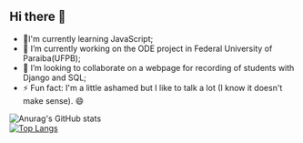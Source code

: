 ## Hi there 👋

- 🌱I'm currently learning JavaScript;
- 🔭 I’m currently working on the ODE project in Federal University of Paraiba(UFPB);
- 👯 I’m looking to collaborate on a webpage for recording of students with Django and SQL;
- ⚡ Fun fact: I'm a little ashamed but I like to talk a lot (I know it doesn't make sense). 😄

<hr style="float:left;">

![Anurag's GitHub stats](https://github-readme-stats.vercel.app/api?username=joaoguilhermeS&show_icons=true&theme=radical)  
[![Top Langs](https://github-readme-stats.vercel.app/api/top-langs/?username=joaoguilhermeS&layout=compact)](https://github.com/joaoguilhermeS/github)

<div display="flex" justify-content = "center">

<!--
**joaoguilhermeS/joaoguilhermeS** is a ✨ _special_ ✨ repository because its `README.md` (this file) appears on your GitHub profile.

Here are some ideas to get you started:

- 🔭 I’m currently working on ...
- 🌱 I’m currently learning ...
- 👯 I’m looking to collaborate on ...
- 🤔 I’m looking for help with ...
- 💬 Ask me about ...
- 📫 How to reach me: ...
- 😄 Pronouns: ...
- ⚡ Fun fact: ...
- With [Handlebars templates](http://handlebarsjs.com/)
 
 <img src="https://github.com/joaoguilhermeS/Web-Development/blob/main/logos_readme/Logo-Lattes.png?raw=true" alt="Lattes" height="100px" width="auto"> </img> 
 <img src="https://github.com/joaoguilhermeS/Web-Development/blob/main/logos_readme/Logo-instagram.png?raw=true" alt="Linkedin" height="100px" width="auto"> </img>
 <img src="https://github.com/joaoguilhermeS/Web-Development/blob/main/logos_readme/logo-Linkedin.jpg?raw=true" alt="Instagram" height="100px" width="auto"> </img>
 </div>
 Isso aqui serve pra adicionar depois as logos e os links das minhas redes sociais
-->
